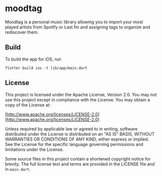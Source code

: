 # moodtag

Moodtag is a personal music library allowing you to import your most played artists
from Spotify or Last.fm and assigning tags to organize and rediscover them.

## Build

To build the app for iOS, run

`flutter build ios -t lib/app/main.dart`

## License

This project is licensed under the Apache License, Version 2.0. You may not use
this project except in compliance with the License. You may obtain a copy of the
License at:

[http://www.apache.org/licenses/LICENSE-2.0](http://www.apache.org/licenses/LICENSE-2.0)

Unless required by applicable law or agreed to in writing, software distributed
under the License is distributed on an "AS IS" BASIS, WITHOUT WARRANTIES OR
CONDITIONS OF ANY KIND, either express or implied. See the License for the
specific language governing permissions and limitations under the License.

Some source files in this project contain a shortened copyright notice for
brevity. The full license text and terms are provided in the LICENSE file and
in `main.dart`.
